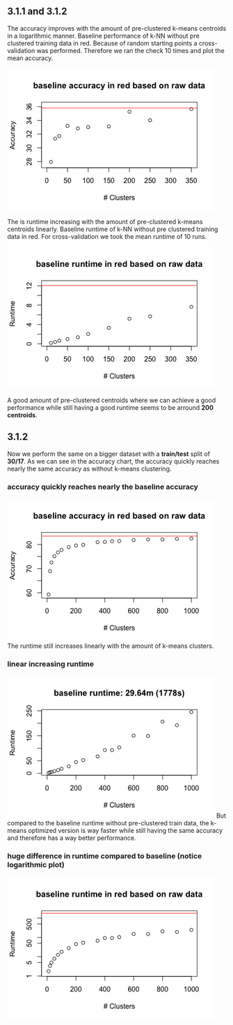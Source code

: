 ## 3.1.1 and 3.1.2
The accuracy improves with the amount of pre-clustered k-means centroids in a logarithmic manner. Baseline performance of k-NN without pre clustered training data in red. Because of random starting points a cross-validation was performed. Therefore we ran the check 10 times and plot the mean accuracy.

![](./small_accuracy_basline.png)

The is runtime increasing with the amount of pre-clustered k-means centroids linearly. Baseline runtime of k-NN without pre clustered training data in red. For cross-validation we took the mean runtime of 10 runs.

![](./small_runtime_basline.png)

A good amount of pre-clustered centroids where we can achieve a good performance while still having a good runtime seems to be arround **200 centroids**.

## 3.1.2
Now we perform the same on a bigger dataset with a **train/test** split of **30/17**. As we can see in the accuracy chart, the accuracy quickly reaches nearly the same accuracy as without k-means clustering.
### accuracy quickly reaches nearly the baseline accuracy
![](./accuracy_log_baseline.png)
The runtime still increases linearly with the amount of k-means clusters.
### linear increasing runtime
![](./runtime_normal.png)
But compared to the baseline runtime without pre-clustered train data, the k-means optimized version is way faster while still having the same accuracy and therefore has a way better performance. 
### huge difference in runtime compared to baseline (notice logarithmic plot)
![](./runtime_log_baseline.png)

